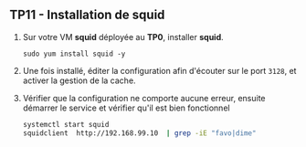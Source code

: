 ## TP11 - Installation de squid
1. Sur votre VM **squid** déployée au **TP0**, installer **squid**. 
    ```
    sudo yum install squid -y
    ```
2. Une fois installé, éditer la configuration afin d'écouter sur le port ```3128```, et activer la gestion de la cache.

3. Vérifier que la configuration ne comporte aucune erreur, ensuite démarrer le service et vérifier qu'il est bien fonctionnel
    ```bash
    systemctl start squid
    squidclient  http://192.168.99.10  | grep -iE "favo|dime"
    ```